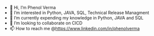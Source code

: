 - 👋 Hi, I’m Phenol Verma
- 👀 I’m interested in Python, JAVA, SQL, Technical Release Managment
- 🌱 I’m currently expending my knowledge in Python, JAVA and SQL
- 💞️ I’m looking to collaborate on CICD
- 📫 How to reach me @https://www.linkedin.com/in/phenolverma

<!---
phenolverma/phenolverma is a ✨ special ✨ repository because its `README.md` (this file) appears on your GitHub profile.
You can click the Preview link to take a look at your changes.
--->
